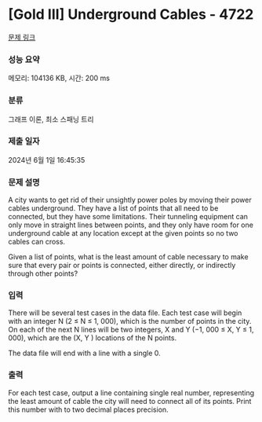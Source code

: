 # [Gold III] Underground Cables - 4722 

[문제 링크](https://www.acmicpc.net/problem/4722) 

### 성능 요약

메모리: 104136 KB, 시간: 200 ms

### 분류

그래프 이론, 최소 스패닝 트리

### 제출 일자

2024년 6월 1일 16:45:35

### 문제 설명

<p>A city wants to get rid of their unsightly power poles by moving their power cables underground. They have a list of points that all need to be connected, but they have some limitations. Their tunneling equipment can only move in straight lines between points, and they only have room for one underground cable at any location except at the given points so no two cables can cross.</p>

<p>Given a list of points, what is the least amount of cable necessary to make sure that every pair or points is connected, either directly, or indirectly through other points?</p>

### 입력 

 <p>There will be several test cases in the data file. Each test case will begin with an integer N (2 ≤ N ≤ 1, 000), which is the number of points in the city. On each of the next N lines will be two integers, X and Y (−1, 000 ≤ X, Y ≤ 1, 000), which are the (X, Y ) locations of the N points.</p>

<p>The data file will end with a line with a single 0.</p>

### 출력 

 <p>For each test case, output a line containing single real number, representing the least amount of cable the city will need to connect all of its points. Print this number with to two decimal places precision.</p>

